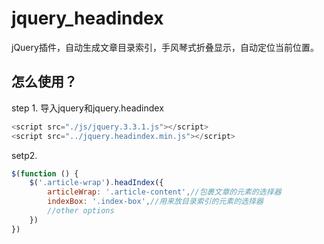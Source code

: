 # jquery_headindex
jQuery插件，自动生成文章目录索引，手风琴式折叠显示，自动定位当前位置。

## 怎么使用？
step 1. 导入jquery和jquery.headindex
```js
<script src="./js/jquery.3.3.1.js"></script>
<script src="../jquery.headindex.min.js"></script>
```

setp2. 
```js
$(function () {
    $('.article-wrap').headIndex({
        articleWrap: '.article-content',//包裹文章的元素的选择器
        indexBox: '.index-box',//用来放目录索引的元素的选择器
        //other options
    })
})
```